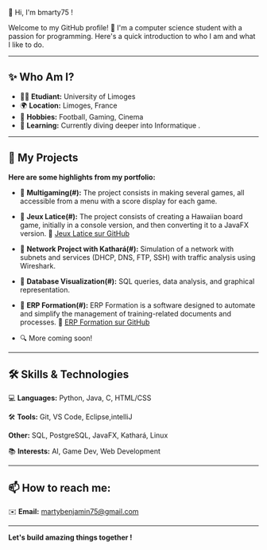 🌟 Hi, I'm bmarty75 !


Welcome to my GitHub profile! 🚀 I'm a computer science student with a passion for programming. Here's a quick introduction to who I am and what I like to do.

---

## ✨ Who Am I?

- 🧑‍💻 **Etudiant:** University of Limoges
- 🌍 **Location:** Limoges, France
- 🎨 **Hobbies:** Football, Gaming, Cinema
- 🌱 **Learning:** Currently diving deeper into Informatique .

---

## 📖 My Projects

**Here are some highlights from my portfolio:**

- 📂 **Multigaming(#):** The project consists in making several games, all accessible from a menu with a score display for each game.
 
- 📂 **Jeux Latice(#):** The project consists of creating a Hawaiian board game, initially in a console version, and then converting it to a JavaFX version.
🔗 [Jeux Latice sur GitHub](https://github.com/bmarty75/projet-latice)
   
- 📂 **Network Project with Kathará(#):** Simulation of a network with subnets and services (DHCP, DNS, FTP, SSH) with traffic analysis using Wireshark.
  
- 📂 **Database Visualization(#):** SQL queries, data analysis, and graphical representation.

- 📂 **ERP Formation(#):** ERP Formation is a software designed to automate and simplify the management of training-related documents and processes.
 🔗 [ERP Formation sur GitHub](https://github.com/bmarty75/SAE-Centre-formation.git)

- 🔍 More coming soon! 

---

## 🛠️ Skills & Technologies

💻 **Languages:** Python, Java, C, HTML/CSS

🛠️ **Tools:** Git, VS Code, Eclipse,intelliJ

**Other:** SQL, PostgreSQL, JavaFX, Kathará, Linux  

📚 **Interests:** AI, Game Dev, Web Development

---

## 📫 How to reach me:

✉️ **Email:** martybenjamin75@gmail.com

---
<!---
bmarty75/bmarty75 is a ✨ special ✨ repository because its `README.md` (this file) appears on your GitHub profile.
You can click the Preview link to take a look at your changes.
--->

**Let's build amazing things together !**
